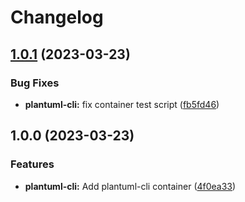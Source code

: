 # Changelog

## [1.0.1](https://github.com/plantuml/docker/compare/plantuml-cli-v1.0.0...plantuml-cli-v1.0.1) (2023-03-23)


### Bug Fixes

* **plantuml-cli:** fix container test script ([fb5fd46](https://github.com/plantuml/docker/commit/fb5fd463d38e7ec4b5248ef04b9170173ad2c0cf))

## 1.0.0 (2023-03-23)


### Features

* **plantuml-cli:** Add plantuml-cli container ([4f0ea33](https://github.com/plantuml/docker/commit/4f0ea33b448f556f60e9715b78d13f6e757c8f20))
